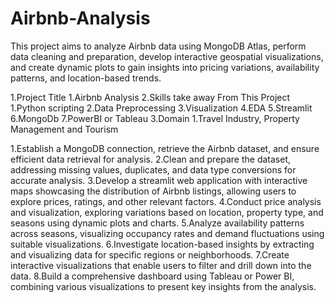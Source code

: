 # Airbnb-Analysis
This project aims to analyze Airbnb data using MongoDB Atlas, perform data cleaning and preparation, develop interactive geospatial visualizations, and create dynamic plots to gain insights into pricing variations, availability patterns, and location-based trends.

1.Project Title 
        1.Airbnb Analysis
2.Skills take away From This Project 
        1.Python scripting
        2.Data Preprocessing
        3.Visualization
        4.EDA
        5.Streamlit
        6.MongoDb
        7.PowerBI or Tableau 
3.Domain 
        1.Travel Industry, Property Management and Tourism 

1.Establish a MongoDB connection, retrieve the Airbnb dataset, and ensure efficient data retrieval for analysis.
2.Clean and prepare the dataset, addressing missing values, duplicates, and data type conversions for accurate analysis.
3.Develop a streamlit web application with interactive maps showcasing the distribution of Airbnb listings, allowing users to explore prices, ratings, and other relevant factors.
4.Conduct price analysis and visualization, exploring variations based on location, property type, and seasons using dynamic plots and charts.
5.Analyze availability patterns across seasons, visualizing occupancy rates and demand fluctuations using suitable visualizations.
6.Investigate location-based insights by extracting and visualizing data for specific regions or neighborhoods.
7.Create interactive visualizations that enable users to filter and drill down into the data.
8.Build a comprehensive dashboard using Tableau or Power BI, combining various visualizations to present key insights from the analysis.
